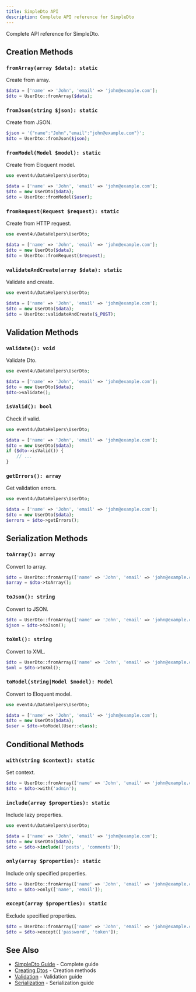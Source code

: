 ```yaml
---
title: SimpleDto API
description: Complete API reference for SimpleDto
---
```


Complete API reference for SimpleDto.

## Creation Methods

### `fromArray(array $data): static`

Create from array.

```php
$data = ['name' => 'John', 'email' => 'john@example.com'];
$dto = UserDto::fromArray($data);
```

### `fromJson(string $json): static`

Create from JSON.

```php
$json = '{"name":"John","email":"john@example.com"}';
$dto = UserDto::fromJson($json);
```

### `fromModel(Model $model): static`

Create from Eloquent model.

<!-- skip-test: requires Eloquent model -->
```php
use event4u\DataHelpers\UserDto;

$data = ['name' => 'John', 'email' => 'john@example.com'];
$dto = new UserDto($data);
$dto = UserDto::fromModel($user);
```

### `fromRequest(Request $request): static`

Create from HTTP request.

<!-- skip-test: requires HTTP request -->
```php
use event4u\DataHelpers\UserDto;

$data = ['name' => 'John', 'email' => 'john@example.com'];
$dto = new UserDto($data);
$dto = UserDto::fromRequest($request);
```

### `validateAndCreate(array $data): static`

Validate and create.

<!-- skip-test: requires validation rules -->
```php
use event4u\DataHelpers\UserDto;

$data = ['name' => 'John', 'email' => 'john@example.com'];
$dto = new UserDto($data);
$dto = UserDto::validateAndCreate($_POST);
```

## Validation Methods

### `validate(): void`

Validate Dto.

<!-- skip-test: requires validation rules -->
```php
use event4u\DataHelpers\UserDto;

$data = ['name' => 'John', 'email' => 'john@example.com'];
$dto = new UserDto($data);
$dto->validate();
```

### `isValid(): bool`

Check if valid.

<!-- skip-test: requires validation rules -->
```php
use event4u\DataHelpers\UserDto;

$data = ['name' => 'John', 'email' => 'john@example.com'];
$dto = new UserDto($data);
if ($dto->isValid()) {
    // ...
}
```

### `getErrors(): array`

Get validation errors.

<!-- skip-test: requires validation rules -->
```php
use event4u\DataHelpers\UserDto;

$data = ['name' => 'John', 'email' => 'john@example.com'];
$dto = new UserDto($data);
$errors = $dto->getErrors();
```

## Serialization Methods

### `toArray(): array`

Convert to array.

```php
$dto = UserDto::fromArray(['name' => 'John', 'email' => 'john@example.com']);
$array = $dto->toArray();
```

### `toJson(): string`

Convert to JSON.

```php
$dto = UserDto::fromArray(['name' => 'John', 'email' => 'john@example.com']);
$json = $dto->toJson();
```

### `toXml(): string`

Convert to XML.

```php
$dto = UserDto::fromArray(['name' => 'John', 'email' => 'john@example.com']);
$xml = $dto->toXml();
```

### `toModel(string|Model $model): Model`

Convert to Eloquent model.

<!-- skip-test: requires Eloquent model -->
```php
use event4u\DataHelpers\UserDto;

$data = ['name' => 'John', 'email' => 'john@example.com'];
$dto = new UserDto($data);
$user = $dto->toModel(User::class);
```

## Conditional Methods

### `with(string $context): static`

Set context.

```php
$dto = UserDto::fromArray(['name' => 'John', 'email' => 'john@example.com']);
$dto = $dto->with('admin');
```

### `include(array $properties): static`

Include lazy properties.

<!-- skip-test: requires lazy properties -->
```php
use event4u\DataHelpers\UserDto;

$data = ['name' => 'John', 'email' => 'john@example.com'];
$dto = new UserDto($data);
$dto = $dto->include(['posts', 'comments']);
```

### `only(array $properties): static`

Include only specified properties.

```php
$dto = UserDto::fromArray(['name' => 'John', 'email' => 'john@example.com']);
$dto = $dto->only(['name', 'email']);
```

### `except(array $properties): static`

Exclude specified properties.

```php
$dto = UserDto::fromArray(['name' => 'John', 'email' => 'john@example.com']);
$dto = $dto->except(['password', 'token']);
```

## See Also

- [SimpleDto Guide](/data-helpers/simple-dto/introduction/) - Complete guide
- [Creating Dtos](/data-helpers/simple-dto/creating-dtos/) - Creation methods
- [Validation](/data-helpers/simple-dto/validation/) - Validation guide
- [Serialization](/data-helpers/simple-dto/serialization/) - Serialization guide

